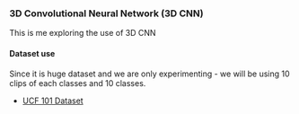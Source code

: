 ### 3D Convolutional Neural Network (3D CNN)

This is me exploring the use of 3D CNN

#### Dataset use
Since it is huge dataset and we are only experimenting - we will be using 10 clips of each classes and 10 classes.
- [UCF 101 Dataset](https://www.crcv.ucf.edu/data/UCF101.php)
